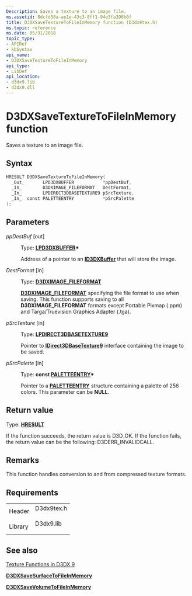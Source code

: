 ```yaml
---
Description: Saves a texture to an image file.
ms.assetid: 8dcfd58a-ae1e-43c3-8ff1-94e3fa398b0f
title: D3DXSaveTextureToFileInMemory function (D3dx9tex.h)
ms.topic: reference
ms.date: 05/31/2018
topic_type:
- APIRef
- kbSyntax
api_name:
- D3DXSaveTextureToFileInMemory
api_type:
- LibDef
api_location:
- d3dx9.lib
- d3dx9.dll
---
```


# D3DXSaveTextureToFileInMemory function

Saves a texture to an image file.

## Syntax


```C++
HRESULT D3DXSaveTextureToFileInMemory(
  _Out_       LPD3DXBUFFER           *ppDestBuf,
  _In_        D3DXIMAGE_FILEFORMAT   DestFormat,
  _In_        LPDIRECT3DBASETEXTURE9 pSrcTexture,
  _In_  const PALETTEENTRY           *pSrcPalette
);
```



## Parameters

<dl> <dt>

*ppDestBuf* \[out\]
</dt> <dd>

Type: **[**LPD3DXBUFFER**](id3dxbuffer.md)\***

Address of a pointer to an [**ID3DXBuffer**](id3dxbuffer.md) that will store the image.

</dd> <dt>

*DestFormat* \[in\]
</dt> <dd>

Type: **[**D3DXIMAGE\_FILEFORMAT**](https://msdn.microsoft.com/library/Bb172878(v=VS.85).aspx)**

[**D3DXIMAGE\_FILEFORMAT**](https://msdn.microsoft.com/library/Bb172878(v=VS.85).aspx) specifying the file format to use when saving. This function supports saving to all **D3DXIMAGE\_FILEFORMAT** formats except Portable Pixmap (.ppm) and Targa/Truevision Graphics Adapter (.tga).

</dd> <dt>

*pSrcTexture* \[in\]
</dt> <dd>

Type: **[**LPDIRECT3DBASETEXTURE9**](https://msdn.microsoft.com/library/Bb174322(v=VS.85).aspx)**

Pointer to [**IDirect3DBaseTexture9**](https://msdn.microsoft.com/library/Bb174322(v=VS.85).aspx) interface containing the image to be saved.

</dd> <dt>

*pSrcPalette* \[in\]
</dt> <dd>

Type: **const [**PALETTEENTRY**](/windows/win32/api/wingdi/ns-wingdi-paletteentry)\***

Pointer to a [**PALETTEENTRY**](/windows/win32/api/wingdi/ns-wingdi-paletteentry) structure containing a palette of 256 colors. This parameter can be **NULL**.

</dd> </dl>

## Return value

Type: **[**HRESULT**](https://msdn.microsoft.com/library/Bb401631(v=MSDN.10).aspx)**

If the function succeeds, the return value is D3D\_OK. If the function fails, the return value can be the following: D3DERR\_INVALIDCALL.

## Remarks

This function handles conversion to and from compressed texture formats.

## Requirements



|                    |                                                                                       |
|--------------------|---------------------------------------------------------------------------------------|
| Header<br/>  | <dl> <dt>D3dx9tex.h</dt> </dl> |
| Library<br/> | <dl> <dt>D3dx9.lib</dt> </dl>  |



## See also

<dl> <dt>

[Texture Functions in D3DX 9](dx9-graphics-reference-d3dx-functions-texture.md)
</dt> <dt>

[**D3DXSaveSurfaceToFileInMemory**](d3dxsavesurfacetofileinmemory.md)
</dt> <dt>

[**D3DXSaveVolumeToFileInMemory**](d3dxsavevolumetofileinmemory.md)
</dt> </dl>

 

 





